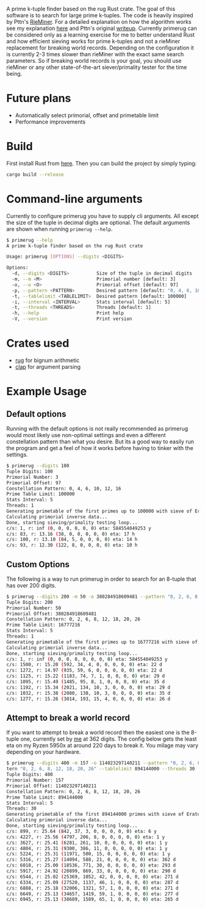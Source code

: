 A prime k-tuple finder based on the rug Rust crate. The goal of this software is to search for large prime k-tuples. The code is heavily inspired by Pttn's [RieMiner](https://github.com/Pttn/rieMiner). For a detailed explanation on how the algorithm works see my explanation [here](https://makischristou.gitbook.io/primes/) and Pttn's original [writeup](https://riecoin.dev/en/Mining_Algorithm). Currently primerug can be considered only as a learning exercise for me to better understand Rust and how efficient sieving works for prime k-tuples and not a rieMiner replacement for breaking world records. Depending on the configuration it is currently 2-3 times slower than rieMiner with the exact same search parameters. So if breaking world records is your goal, you should use rieMiner or any other state-of-the-art siever/primality tester for the time being.


# Future plans
* Automatically select primorial, offset and primetable limit
* Performance improvements

# Build
First install Rust from [here](https://www.rust-lang.org/tools/install). Then you can build the project by simply typing:

```bash
cargo build --release
```


# Command-line arguments
Currently to configure primerug you have to supply cli arguments. All except the size of the tuple in decimal digits are optional. The default arguments are shown when running `primerug --help`.

```bash
$ primerug --help
A prime k-tuple finder based on the rug Rust crate

Usage: primerug [OPTIONS] --digits <DIGITS>

Options:
  -d, --digits <DIGITS>          Size of the tuple in decimal digits
  -m, --m <M>                    Primorial number [default: 3]
  -o, --o <O>                    Primorial offset [default: 97]
  -p, --pattern <PATTERN>        Desired pattern [default: "0, 4, 6, 10, 12, 16"]
  -t, --tablelimit <TABLELIMIT>  Desired pattern [default: 100000]
  -i, --interval <INTERVAL>      Stats interval [default: 5]
  -t, --threads <THREADS>        Threads [default: 1]
  -h, --help                     Print help
  -V, --version                  Print version
```

# Crates used
* [rug](https://crates.io/crates/rug) for bignum arithmetic
* [clap](https://crates.io/crates/clap) for argument parsing

# Example Usage
## Default options
Running with the default options is not really recommended as primerug would most likely use non-optimal settings and even a different constellation pattern than what you desire. But its a good way to easily run the program and get a feel of how it works before having to tinker with the settings.

```bash
$ primerug --digits 100
Tuple Digits: 100
Primorial Number: 3
Primorial Offset: 97
Constellation Pattern: 0, 4, 6, 10, 12, 16
Prime Table Limit: 100000
Stats Interval: 5
Threads: 1
Generating primetable of the first primes up to 100000 with sieve of Eratosthenes...
Calculating primorial inverse data...
Done, starting sieving/primality testing loop...
c/s: 1, r: inf (0, 0, 0, 0, 0, 0) eta: 584554049253 y
c/s: 83, r: 13.16 (38, 0, 0, 0, 0, 0) eta: 17 h
c/s: 100, r: 13.10 (84, 5, 0, 0, 0, 0) eta: 14 h
c/s: 93, r: 12.30 (122, 8, 0, 0, 0, 0) eta: 10 h
```

## Custom Options
The following is a way to run primerug in order to search for an 8-tuple that has over 200 digits.

```bash
$ primerug --digits 200 -m 50 -o 380284918609481 --pattern "0, 2, 6, 8, 12, 18, 20, 26" --tablelimit 16777216
Tuple Digits: 200
Primorial Number: 50
Primorial Offset: 380284918609481
Constellation Pattern: 0, 2, 6, 8, 12, 18, 20, 26
Prime Table Limit: 16777216
Stats Interval: 5
Threads: 1
Generating primetable of the first primes up to 16777216 with sieve of Eratosthenes...
Calculating primorial inverse data...
Done, starting sieving/primality testing loop...
c/s: 1, r: inf (0, 0, 0, 0, 0, 0, 0, 0) eta: 584554049253 y
c/s: 1500, r: 15.20 (592, 34, 4, 0, 0, 0, 0, 0) eta: 22 d
c/s: 1272, r: 14.97 (935, 59, 6, 0, 0, 0, 0, 0) eta: 22 d
c/s: 1125, r: 15.22 (1183, 74, 7, 1, 0, 0, 0, 0) eta: 29 d
c/s: 1095, r: 15.49 (1485, 95, 8, 1, 0, 0, 0, 0) eta: 35 d
c/s: 1192, r: 15.34 (2021, 134, 10, 3, 0, 0, 0, 0) eta: 29 d
c/s: 1032, r: 15.38 (2080, 138, 10, 3, 0, 0, 0, 0) eta: 35 d
c/s: 1277, r: 15.26 (3014, 193, 15, 4, 0, 0, 0, 0) eta: 26 d
```

## Attempt to break a world record
If you want to attempt to break a world record then the easiest one is the 8-tuple one, currently set by [me](https://pzktupel.de/ktuplets.php#largest8) at 362 digits. The config below gets the least eta on my Ryzen 5950x at around 220 days to break it. You milage may vary depending on your hardware.

```bash
$ primerug --digits 400 -m 157 -o 114023297140211 --pattern "0, 2, 6, 8, 12, 18, 20, 26" --tablelimit 894144000 --threads 30
tern "0, 2, 6, 8, 12, 18, 20, 26" --tablelimit 894144000 --threads 30
Tuple Digits: 400
Primorial Number: 157
Primorial Offset: 114023297140211
Constellation Pattern: 0, 2, 6, 8, 12, 18, 20, 26
Prime Table Limit: 894144000
Stats Interval: 5
Threads: 30
Generating primetable of the first 894144000 primes with sieve of Eratosthenes...
Calculating primorial inverse data...
Done, starting sieving/primality testing loop...
c/s: 899, r: 25.64 (842, 37, 3, 0, 0, 0, 0, 0) eta: 6 y
c/s: 4227, r: 25.56 (4797, 206, 8, 0, 0, 0, 0, 0) eta: 1 y
c/s: 3627, r: 25.41 (6281, 261, 10, 0, 0, 0, 0, 0) eta: 1 y
c/s: 4804, r: 25.31 (9300, 386, 11, 0, 0, 0, 0, 0) eta: 1 y
c/s: 5224, r: 25.31 (11971, 500, 15, 0, 0, 0, 0, 0) eta: 1 y
c/s: 5316, r: 25.27 (14094, 588, 21, 0, 0, 0, 0, 0) eta: 362 d
c/s: 6018, r: 25.00 (18536, 771, 30, 0, 0, 0, 0, 0) eta: 293 d
c/s: 5917, r: 24.92 (20899, 869, 33, 0, 0, 0, 0, 0) eta: 290 d
c/s: 6544, r: 25.02 (25369, 1052, 42, 0, 0, 0, 0, 0) eta: 271 d
c/s: 6334, r: 25.09 (27520, 1137, 46, 1, 0, 0, 0, 0) eta: 287 d
c/s: 6888, r: 25.18 (32006, 1321, 57, 1, 0, 0, 0, 0) eta: 271 d
c/s: 6649, r: 25.13 (34657, 1419, 59, 1, 0, 0, 0, 0) eta: 277 d
c/s: 6945, r: 25.13 (38689, 1589, 65, 1, 0, 0, 0, 0) eta: 265 d
```

